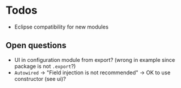 # Todos

- Eclipse compatibility for new modules

## Open questions

- UI in configuration module from export? (wrong in example since package is not `.export`?)
- `Autowired` &rarr; "Field injection is not recommended" &rarr; OK to use constructor (see ui)?
